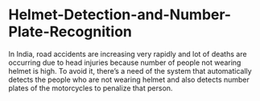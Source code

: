 # Helmet-Detection-and-Number-Plate-Recognition
In India, road accidents are increasing very rapidly and lot of deaths are occurring due to head injuries because number of people not wearing helmet is high. To avoid it, there’s a need of the system that automatically detects the people who are not wearing helmet and also detects number plates of the motorcycles to penalize that person. 
